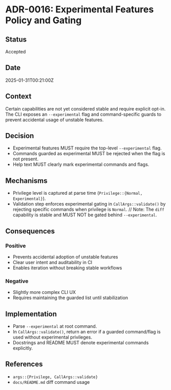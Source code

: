 # ADR-0016: Experimental Features Policy and Gating

## Status

Accepted

## Date

2025-01-31T00:21:00Z

## Context

Certain capabilities are not yet considered stable and require explicit opt-in. The CLI exposes an `--experimental` flag and command-specific guards to prevent accidental usage of unstable features.

## Decision

- Experimental features MUST require the top-level `--experimental` flag.
- Commands guarded as experimental MUST be rejected when the flag is not present.
- Help text MUST clearly mark experimental commands and flags.

## Mechanisms

- Privilege level is captured at parse time (`Privilege::{Normal, Experimental}`).
- Validation step enforces experimental gating in `CallArgs::validate()` by rejecting specific commands when privilege is `Normal`.
// Note: The `diff` capability is stable and MUST NOT be gated behind `--experimental`.

## Consequences

### Positive
- Prevents accidental adoption of unstable features
- Clear user intent and auditability in CI
- Enables iteration without breaking stable workflows

### Negative
- Slightly more complex CLI UX
- Requires maintaining the guarded list until stabilization

## Implementation

- Parse `--experimental` at root command.
- In `CallArgs::validate()`, return an error if a guarded command/flag is used without experimental privileges.
- Docstrings and README MUST denote experimental commands explicitly.

## References

- `args::{Privilege, CallArgs::validate}`
- `docs/README.md` diff command usage

